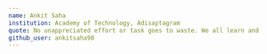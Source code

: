 ```yaml
---
name: Ankit Saha 
institution: Academy of Technology, Adisaptagram
quote: No unappreciated effort or task goes to waste. We all learn and grow from the experience and mistakes while doing the task.
github_user: ankitsaha98
---
```

